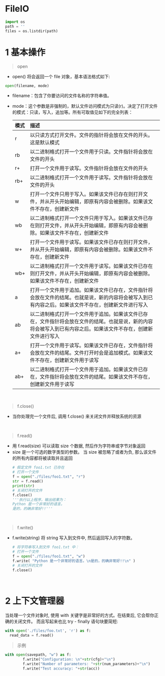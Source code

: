 &emsp;
# FileIO

```py
import os
path = ''
files = os.listdir(path)
```


# 1 基本操作
>open
- open() 将会返回一个 file 对象，基本语法格式如下:
```python
open(filename, mode)
```
- filename：包含了你要访问的文件名称的字符串值。
- mode：这个参数是非强制的，默认文件访问模式为只读(r)。决定了打开文件的模式：只读，写入，追加等。所有可取值见如下的完全列表：


  模式	|描述
  :--|:--
  r	|以只读方式打开文件。文件的指针将会放在文件的开头。这是默认模式
  rb	|以二进制格式打开一个文件用于只读。文件指针将会放在文件的开头
  r+	|打开一个文件用于读写。文件指针将会放在文件的开头
  rb+	|以二进制格式打开一个文件用于读写。文件指针将会放在文件的开头
  w	|打开一个文件只用于写入。如果该文件已存在则打开文件，并从开头开始编辑，即原有内容会被删除。如果该文件不存在，创建新文件
  wb	|以二进制格式打开一个文件只用于写入。如果该文件已存在则打开文件，并从开头开始编辑，即原有内容会被删除。如果该文件不存在，创建新文件
  w+	|打开一个文件用于读写。如果该文件已存在则打开文件，并从开头开始编辑，即原有内容会被删除。如果该文件不存在，创建新文件
  wb+	|以二进制格式打开一个文件用于读写。如果该文件已存在则打开文件，并从开头开始编辑，即原有内容会被删除。如果该文件不存在，创建新文件
  a	|打开一个文件用于追加。如果该文件已存在，文件指针将会放在文件的结尾。也就是说，新的内容将会被写入到已有内容之后。如果该文件不存在，创建新文件进行写入
  ab	|以二进制格式打开一个文件用于追加。如果该文件已存在，文件指针将会放在文件的结尾。也就是说，新的内容将会被写入到已有内容之后。如果该文件不存在，创建新文件进行写入
  a+	|打开一个文件用于读写。如果该文件已存在，文件指针将会放在文件的结尾。文件打开时会是追加模式。如果该文件不存在，创建新文件用于读写
  ab+	|以二进制格式打开一个文件用于追加。如果该文件已存在，文件指针将会放在文件的结尾。如果该文件不存在，创建新文件用于读写


&emsp;
>f.close()
- 当你处理完一个文件后, 调用 f.close() 来关闭文件并释放系统的资源



&emsp;
>f.read()
- 用 f.read(size) 可以读取 size 个数据, 然后作为字符串或字节对象返回
- size 是一个可选的数字类型的参数。 当 size 被忽略了或者为负, 那么该文件的所有内容都将被读取并且返回
  ```python
  # 假定文件 foo1.txt 已存在
  # 打开一个文件
  f = open("./files/foo1.txt", "r")
  str = f.read()
  print(str)
  # 关闭打开的文件
  f.close()
  '''执行以上程序，输出结果为：
  Python 是一个非常好的语言。
  是的，的确非常好!!'''
  ```

&emsp;
>f.write()
- f.write(string) 将 string 写入到文件中, 然后返回写入的字符数。
  ```python
  # 将字符串写入到文件 foo1.txt 中：
  # 打开一个文件
  f = open("./files/foo1.txt", "w")
  f.write( "Python 是一个非常好的语言。\n是的，的确非常好!!\n" )
  # 关闭打开的文件
  f.close()
  ```


&emsp;
# 2 上下文管理器
当处理一个文件对象时, 使用 with 关键字是非常好的方式。在结束后, 它会帮你正确的关闭文件。 而且写起来也比 try - finally 语句块要简短:

```python
with open('./files/foo.txt', 'r') as f:
  read_data = f.read()
```

>示例
```python
with open(savepath, "w") as f:
        f.write("Configuration: \n"+str(cfg)+"\n")
        f.write("Number of parameters: "+str(num_parameters)+"\n")
        f.write("Test accuracy: "+str(acc))
```

